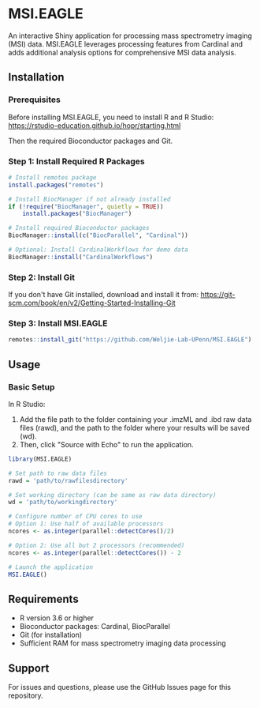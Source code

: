 # MSI.EAGLE

An interactive Shiny application for processing mass spectrometry imaging (MSI) data. MSI.EAGLE leverages processing features from Cardinal and adds additional analysis options for comprehensive MSI data analysis.

## Installation

### Prerequisites

Before installing MSI.EAGLE, you need to install R and R Studio: https://rstudio-education.github.io/hopr/starting.html

Then the required Bioconductor packages and Git.

### Step 1: Install Required R Packages

```r
# Install remotes package
install.packages("remotes")

# Install BiocManager if not already installed
if (!require("BiocManager", quietly = TRUE))
    install.packages("BiocManager")

# Install required Bioconductor packages
BiocManager::install(c("BiocParallel", "Cardinal"))

# Optional: Install CardinalWorkflows for demo data
BiocManager::install("CardinalWorkflows")
```

### Step 2: Install Git

If you don't have Git installed, download and install it from: https://git-scm.com/book/en/v2/Getting-Started-Installing-Git

### Step 3: Install MSI.EAGLE

```r
remotes::install_git("https://github.com/Weljie-Lab-UPenn/MSI.EAGLE")
```

## Usage

### Basic Setup

In R Studio:
1) Add the file path to the folder containing your .imzML and .ibd raw data files (rawd), and the path to the folder where your results will be saved (wd).
2) Then, click "Source with Echo" to run the application.

```r
library(MSI.EAGLE)

# Set path to raw data files
rawd = 'path/to/rawfilesdirectory'

# Set working directory (can be same as raw data directory)
wd = 'path/to/workingdirectory'

# Configure number of CPU cores to use
# Option 1: Use half of available processors
ncores <- as.integer(parallel::detectCores()/2)

# Option 2: Use all but 2 processors (recommended)
ncores <- as.integer(parallel::detectCores()) - 2

# Launch the application
MSI.EAGLE()
```

## Requirements

- R version 3.6 or higher
- Bioconductor packages: Cardinal, BiocParallel
- Git (for installation)
- Sufficient RAM for mass spectrometry imaging data processing

## Support

For issues and questions, please use the GitHub Issues page for this repository.
